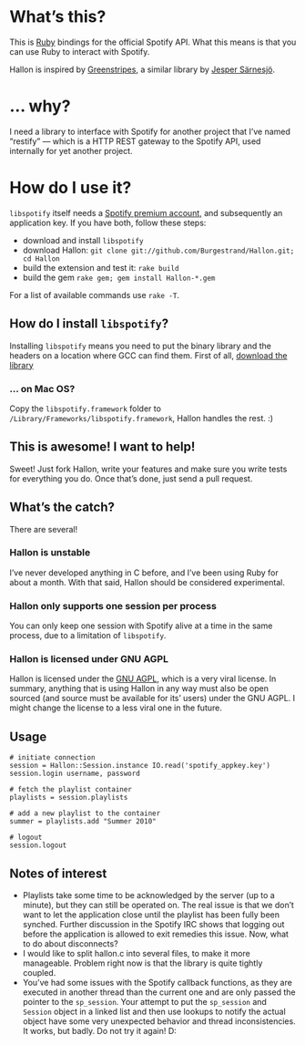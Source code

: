 # What’s this?
This is [Ruby](http://www.ruby-lang.org/en/) bindings for the official Spotify API. What this means is that you can use Ruby to interact with Spotify.

Hallon is inspired by [Greenstripes](http://github.com/sarnesjo/greenstripes), a similar library by [Jesper Särnesjö](http://jesper.sarnesjo.org/).

# … why?
I need a library to interface with Spotify for another project that I’ve named “restify” — which is a HTTP REST gateway to the Spotify API, used internally for yet another project.

# How do I use it?
`libspotify` itself needs a [Spotify premium account](https://www.spotify.com/se/get-spotify/premium/), and subsequently an application key. If you have both, follow these steps:

- download and install `libspotify`
- download Hallon: `git clone git://github.com/Burgestrand/Hallon.git; cd Hallon`
- build the extension and test it: `rake build`
- build the gem `rake gem; gem install Hallon-*.gem`

For a list of available commands use `rake -T`.

## How do I install `libspotify`?
Installing `libspotify` means you need to put the binary library and the headers on a location where GCC can find them. First of all, [download the library](https://developer.spotify.com/en/libspotify/overview/)

### … on Mac OS?
Copy the `libspotify.framework` folder to `/Library/Frameworks/libspotify.framework`, Hallon handles the rest. :)

## This is awesome! I want to help!
Sweet! Just fork Hallon, write your features and make sure you write tests for everything you do. Once that’s done, just send a pull request.

## What’s the catch?
There are several!

### Hallon is unstable
I’ve never developed anything in C before, and I’ve been using Ruby for about a month. With that said, Hallon should be considered experimental.

### Hallon only supports one session per process
You can only keep one session with Spotify alive at a time in the same process, due to a limitation of `libspotify`.

### Hallon is licensed under GNU AGPL
Hallon is licensed under the [GNU AGPL](http://www.gnu.org/licenses/agpl-3.0.html), which is a very viral license. In summary, anything that is using Hallon in any way must also be open sourced (and source must be available for its’ users) under the GNU AGPL. I might change the license to a less viral one in the future.

## Usage

    # initiate connection
    session = Hallon::Session.instance IO.read('spotify_appkey.key')
    session.login username, password
    
    # fetch the playlist container
    playlists = session.playlists
    
    # add a new playlist to the container
    summer = playlists.add "Summer 2010"

    # logout
    session.logout

## Notes of interest
- Playlists take some time to be acknowledged by the server (up to a minute), but they can still be operated on. The real issue is that we don’t want to let the application close until the playlist has been fully been synched.
  Further discussion in the Spotify IRC shows that logging out before the application is allowed to exit remedies this issue. Now, what to do about disconnects?
- I would like to split hallon.c into several files, to make it more manageable. Problem right now is that the library is quite tightly coupled.
- You’ve had some issues with the Spotify callback functions, as they are executed in another thread than the current one and are only passed the pointer to the `sp_session`. Your attempt to put the `sp_session` and `Session` object in a linked list and then use lookups to notify the actual object have some very unexpected behavior and thread inconsistencies. It works, but badly. Do not try it again! D: